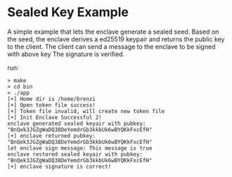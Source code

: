 # Sealed Key Example

A simple example that lets the enclave generate a sealed seed.
Based on the seed, the enclave derives a ed25519 keypair and returns the public key to the client.
The client can send a message to the enclave to be signed with above key
The signature is verified.

run:
```
> make
> cd bin
> ./app
[+] Home dir is /home/brenzi
[+] Open token file success! 
[+] Token file invalid, will create new token file
[+] Init Enclave Successful 2!
enclave generated sealed keyair with pubkey: "BnQek3JGZgWaDQ38DeYemdrGb3kkbUk6wBYQKkFxcEfH"
[+] enclave returned pubkey: "BnQek3JGZgWaDQ38DeYemdrGb3kkbUk6wBYQKkFxcEfH"
let enclave sign message: This message is true
enclave restored sealed keyair with pubkey: "BnQek3JGZgWaDQ38DeYemdrGb3kkbUk6wBYQKkFxcEfH"
[+] enclave signature is correct!
```
